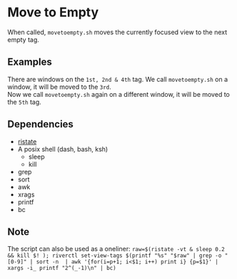 # Move to Empty
When called, `movetoempty.sh`
moves the currently focused view to the next empty tag.

## Examples
There are windows on the `1st, 2nd & 4th` tag.
We call `movetoempty.sh` on a window, it will be moved to the `3rd`.  
Now we call `movetoempty.sh` again on a different window,
it will be moved to the `5th` tag.

## Dependencies 
- [ristate](https://gitlab.com/snakedye/ristate)
- A posix shell (dash, bash, ksh)
  + sleep
  + kill 
- grep
- sort
- awk
- xrags
- printf
- bc

## Note
The script can also be used as a oneliner:
`raw=$(ristate -vt & sleep 0.2 && kill $! ); riverctl set-view-tags $(printf "%s" "$raw" | grep -o "[0-9]" | sort -n  | awk '{for(i=p+1; i<$1; i++) print i} {p=$1}' | xargs -i_ printf "2^(_-1)\n" | bc)`
